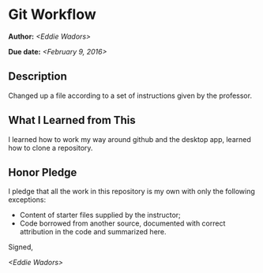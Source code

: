 # Git Workflow

**Author:** _\<Eddie Wadors\>_

**Due date:** _\<February 9, 2016\>_

## Description

Changed up a file according to a set of instructions given by the professor.

## What I Learned from This

I learned how to work my way around github and the desktop app, learned how to clone a repository.

## Honor Pledge

I pledge that all the work in this repository is my own with only the following exceptions:

* Content of starter files supplied by the instructor;
* Code borrowed from another source, documented with correct attribution in the code and summarized here.

Signed,

_\<Eddie Wadors\>_
